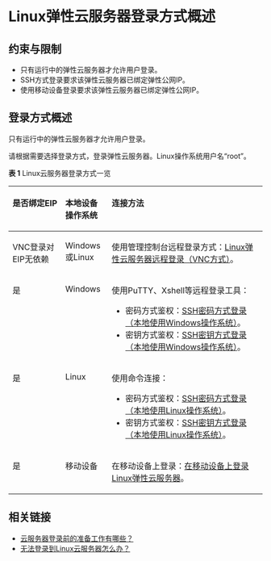 # Linux弹性云服务器登录方式概述<a name="ZH-CN_TOPIC_0013771089"></a>

## 约束与限制<a name="section15584113212291"></a>

-   只有运行中的弹性云服务器才允许用户登录。
-   SSH方式登录要求该弹性云服务器已绑定弹性公网IP。
-   使用移动设备登录要求该弹性云服务器已绑定弹性公网IP。

## 登录方式概述<a name="section188708168222"></a>

只有运行中的弹性云服务器才允许用户登录。

请根据需要选择登录方式，登录弹性云服务器。Linux操作系统用户名“root”。

**表 1**  Linux云服务器登录方式一览

<a name="table61081657112611"></a>
<table><thead align="left"><tr id="row191096571265"><th class="cellrowborder" valign="top" width="20.8020802080208%" id="mcps1.2.4.1.1"><p id="p1110985719266"><a name="p1110985719266"></a><a name="p1110985719266"></a>是否绑定EIP</p>
</th>
<th class="cellrowborder" valign="top" width="18.24182418241824%" id="mcps1.2.4.1.2"><p id="p9109175712263"><a name="p9109175712263"></a><a name="p9109175712263"></a>本地设备操作系统</p>
</th>
<th class="cellrowborder" valign="top" width="60.956095609560954%" id="mcps1.2.4.1.3"><p id="p101093571265"><a name="p101093571265"></a><a name="p101093571265"></a>连接方法</p>
</th>
</tr>
</thead>
<tbody><tr id="row166915279258"><td class="cellrowborder" valign="top" width="20.8020802080208%" headers="mcps1.2.4.1.1 "><p id="p810935742618"><a name="p810935742618"></a><a name="p810935742618"></a>VNC登录对EIP无依赖</p>
</td>
<td class="cellrowborder" valign="top" width="18.24182418241824%" headers="mcps1.2.4.1.2 "><p id="p12109165719267"><a name="p12109165719267"></a><a name="p12109165719267"></a>Windows或Linux</p>
</td>
<td class="cellrowborder" valign="top" width="60.956095609560954%" headers="mcps1.2.4.1.3 "><p id="p6109757112613"><a name="p6109757112613"></a><a name="p6109757112613"></a>使用管理控制台远程登录方式：<a href="Linux弹性云服务器远程登录（VNC方式）.md">Linux弹性云服务器远程登录（VNC方式）</a>。</p>
</td>
</tr>
<tr id="row1109257152618"><td class="cellrowborder" valign="top" width="20.8020802080208%" headers="mcps1.2.4.1.1 "><p id="p31093573261"><a name="p31093573261"></a><a name="p31093573261"></a>是</p>
</td>
<td class="cellrowborder" valign="top" width="18.24182418241824%" headers="mcps1.2.4.1.2 "><p id="p710918576262"><a name="p710918576262"></a><a name="p710918576262"></a>Windows</p>
</td>
<td class="cellrowborder" valign="top" width="60.956095609560954%" headers="mcps1.2.4.1.3 "><p id="p852021613318"><a name="p852021613318"></a><a name="p852021613318"></a>使用PuTTY、Xshell等远程登录工具：</p>
<a name="ul7459195253114"></a><a name="ul7459195253114"></a><ul id="ul7459195253114"><li>密码方式鉴权：<a href="SSH密码方式登录.md#section62068112020">SSH密码方式登录（本地使用Windows操作系统）</a>。</li><li>密钥方式鉴权：<a href="SSH密钥方式登录.md#section47918167111724">SSH密钥方式登录（本地使用Windows操作系统）</a>。</li></ul>
</td>
</tr>
<tr id="row5621130122920"><td class="cellrowborder" valign="top" width="20.8020802080208%" headers="mcps1.2.4.1.1 "><p id="p186221930202910"><a name="p186221930202910"></a><a name="p186221930202910"></a>是</p>
</td>
<td class="cellrowborder" valign="top" width="18.24182418241824%" headers="mcps1.2.4.1.2 "><p id="p66221308296"><a name="p66221308296"></a><a name="p66221308296"></a>Linux</p>
</td>
<td class="cellrowborder" valign="top" width="60.956095609560954%" headers="mcps1.2.4.1.3 "><p id="p10622330122919"><a name="p10622330122919"></a><a name="p10622330122919"></a>使用命令连接：</p>
<a name="ul877312810369"></a><a name="ul877312810369"></a><ul id="ul877312810369"><li>密码方式鉴权：<a href="SSH密码方式登录.md#section20811823174313">SSH密码方式登录（本地使用Linux操作系统）</a>。</li><li>密钥方式鉴权：<a href="SSH密钥方式登录.md#section3666784111724">SSH密钥方式登录（本地使用Linux操作系统）</a>。</li></ul>
</td>
</tr>
<tr id="row1468322233214"><td class="cellrowborder" valign="top" width="20.8020802080208%" headers="mcps1.2.4.1.1 "><p id="p697115333019"><a name="p697115333019"></a><a name="p697115333019"></a>是</p>
</td>
<td class="cellrowborder" valign="top" width="18.24182418241824%" headers="mcps1.2.4.1.2 "><p id="p897112317306"><a name="p897112317306"></a><a name="p897112317306"></a>移动设备</p>
</td>
<td class="cellrowborder" valign="top" width="60.956095609560954%" headers="mcps1.2.4.1.3 "><p id="p159711393011"><a name="p159711393011"></a><a name="p159711393011"></a>在移动设备上登录：<a href="在移动设备上登录Linux弹性云服务器.md">在移动设备上登录Linux弹性云服务器</a>。</p>
</td>
</tr>
</tbody>
</table>

## 相关链接<a name="section2826432183510"></a>

-   [云服务器登录前的准备工作有哪些？](https://support.huaweicloud.com/ecs_faq/zh-cn_topic_0163540201.html)
-   [无法登录到Linux云服务器怎么办？](https://support.huaweicloud.com/ecs_faq/zh-cn_topic_0105127983.html)

